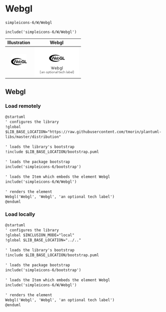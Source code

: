 # Webgl


```text
simpleicons-6/W/Webgl
```

```text
include('simpleicons-6/W/Webgl')
```



| Illustration | Webgl |
| :---: | :---: |
| ![illustration for Illustration](../../simpleicons-6/W/Webgl.png) | ![illustration for Webgl](../../simpleicons-6/W/Webgl.Local.png) |




## Webgl

### Load remotely
```plantuml
@startuml
' configures the library
!global $LIB_BASE_LOCATION="https://raw.githubusercontent.com/tmorin/plantuml-libs/master/distribution"

' loads the library's bootstrap
!include $LIB_BASE_LOCATION/bootstrap.puml

' loads the package bootstrap
include('simpleicons-6/bootstrap')

' loads the Item which embeds the element Webgl
include('simpleicons-6/W/Webgl')

' renders the element
Webgl('Webgl', 'Webgl', 'an optional tech label')
@enduml
```

### Load locally
```plantuml
@startuml
' configures the library
!global $INCLUSION_MODE="local"
!global $LIB_BASE_LOCATION="../.."

' loads the library's bootstrap
!include $LIB_BASE_LOCATION/bootstrap.puml

' loads the package bootstrap
include('simpleicons-6/bootstrap')

' loads the Item which embeds the element Webgl
include('simpleicons-6/W/Webgl')

' renders the element
Webgl('Webgl', 'Webgl', 'an optional tech label')
@enduml
```


